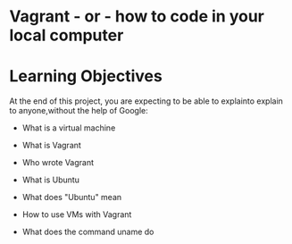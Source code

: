 # Vagrant - or - how to code in your local computer

# Learning Objectives

At the end of this project, you are expecting to be able to explainto explain to anyone,without the help of Google:

* What is a virtual machine

* What is Vagrant

* Who wrote Vagrant

* What is Ubuntu 

* What does "Ubuntu" mean

* How to use VMs with Vagrant

* What does the command uname do
